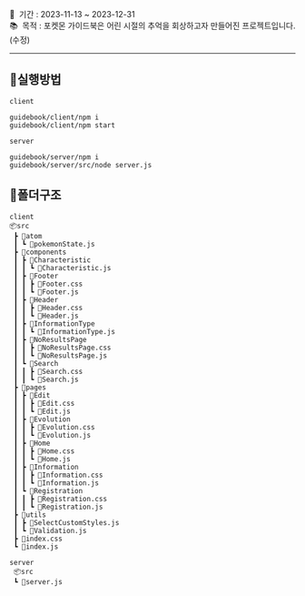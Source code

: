 📅 &nbsp;기간 : 2023-11-13 ~ 2023-12-31 \
📚 &nbsp;목적 : 포켓몬 가이드북은 어린 시절의 추억을 회상하고자 만들어진 프로젝트입니다. (수정)<br>

<hr/>

## 📌실행방법

<code>client</code>

```
guidebook/client/npm i 
guidebook/client/npm start
```

<code>server</code>

```
guidebook/server/npm i
guidebook/server/src/node server.js
```

## 📌폴더구조
```
client
📦src
 ┣ 📂atom
 ┃ ┗ 📜pokemonState.js
 ┣ 📂components
 ┃ ┣ 📂Characteristic
 ┃ ┃ ┗ 📜Characteristic.js
 ┃ ┣ 📂Footer
 ┃ ┃ ┣ 📜Footer.css
 ┃ ┃ ┗ 📜Footer.js
 ┃ ┣ 📂Header
 ┃ ┃ ┣ 📜Header.css
 ┃ ┃ ┗ 📜Header.js
 ┃ ┣ 📂InformationType
 ┃ ┃ ┗ 📜InformationType.js
 ┃ ┣ 📂NoResultsPage
 ┃ ┃ ┣ 📜NoResultsPage.css
 ┃ ┃ ┗ 📜NoResultsPage.js
 ┃ ┗ 📂Search
 ┃ ┃ ┣ 📜Search.css
 ┃ ┃ ┗ 📜Search.js
 ┣ 📂pages
 ┃ ┣ 📂Edit
 ┃ ┃ ┣ 📜Edit.css
 ┃ ┃ ┗ 📜Edit.js
 ┃ ┣ 📂Evolution
 ┃ ┃ ┣ 📜Evolution.css
 ┃ ┃ ┗ 📜Evolution.js
 ┃ ┣ 📂Home
 ┃ ┃ ┣ 📜Home.css
 ┃ ┃ ┗ 📜Home.js
 ┃ ┣ 📂Information
 ┃ ┃ ┣ 📜Information.css
 ┃ ┃ ┗ 📜Information.js
 ┃ ┗ 📂Registration
 ┃ ┃ ┣ 📜Registration.css
 ┃ ┃ ┗ 📜Registration.js
 ┣ 📂utils
 ┃ ┣ 📜SelectCustomStyles.js
 ┃ ┗ 📜Validation.js
 ┣ 📜index.css
 ┗ 📜index.js

server
 📦src
 ┗ 📜server.js
```